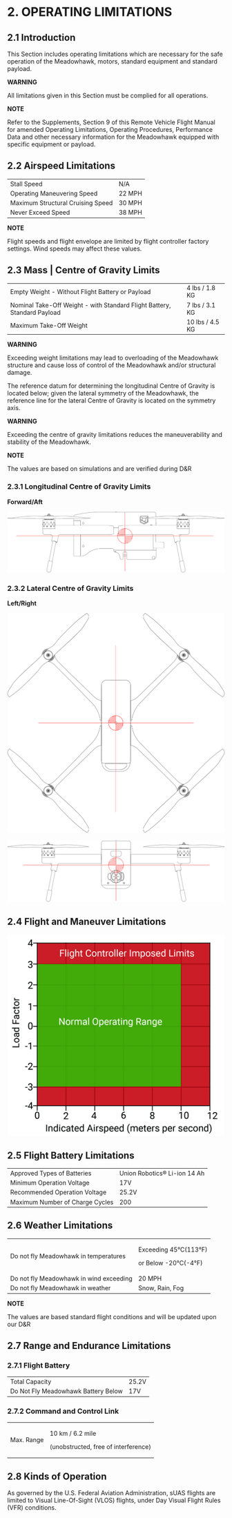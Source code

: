 # 2. OPERATING LIMITATIONS

## **2.1 Introduction**

This Section includes operating limitations which are necessary for the safe operation of the Meadowhawk, motors, standard equipment and standard payload.

**WARNING**

All limitations given in this Section must be complied for all operations.

**NOTE**

Refer to the Supplements, Section 9 of this Remote Vehicle Flight Manual for amended Operating Limitations, Operating Procedures, Performance Data and other necessary information for the Meadowhawk equipped with specific equipment or payload.

## **2.2 Airspeed Limitations**

|                                   |        |
| --------------------------------- | ------ |
| Stall Speed                       | N/A    |
| Operating Maneuvering Speed       | 22 MPH |
| Maximum Structural Cruising Speed | 30 MPH |
| Never Exceed Speed                | 38 MPH |

**NOTE**

Flight speeds and flight envelope are limited by flight controller factory settings. Wind speeds may affect these values.

## **2.3 Mass | Centre of Gravity Limits**

|                                                                          |                 |
| ------------------------------------------------------------------------ | --------------- |
| Empty Weight - Without Flight Battery or Payload                         | 4 lbs / 1.8 KG  |
| Nominal Take-Off Weight - with Standard Flight Battery, Standard Payload | 7 lbs / 3.1 KG  |
| Maximum Take-Off Weight                                                  | 10 lbs / 4.5 KG |

**WARNING**

Exceeding weight limitations may lead to overloading of the Meadowhawk structure and cause loss of control of the Meadowhawk and/or structural damage.

The reference datum for determining the longitudinal Centre of Gravity is located below; given the lateral symmetry of the Meadowhawk, the reference line for the lateral Centre of Gravity is located on the symmetry axis.

**WARNING**&#x20;

Exceeding the centre of gravity limitations reduces the maneuverability and stability of the Meadowhawk.

**NOTE**

The values are based on simulations and are verified during D\&R

### **2.3.1 Longitudinal Centre of Gravity Limits**

**Forward/Aft**

![](../../../../../../.gitbook/assets/meadowhawk-2-side-CoG.jpeg)

### **2.3.2 Lateral Centre of Gravity Limits**

**Left/Right**

![](../../../../../../.gitbook/assets/meadowhawk-2-top-CoG-1.jpeg)

![](../../../../../../.gitbook/assets/meadowhawk-2-front-CoG.jpeg)

## **2.4 Flight and Maneuver Limitations**

![](../../../../../../.gitbook/assets/flight-envelop.jpeg)

## **2.5 Flight Battery Limitations**

|                                 |                              |
| ------------------------------- | ---------------------------- |
| Approved Types of Batteries     | Union Robotics® Li-ion 14 Ah |
| Minimum Operation Voltage       | 17V                          |
| Recommended Operation Voltage   | 25.2V                        |
| Maximum Number of Charge Cycles | 200                          |

## **2.6 Weather Limitations**

|                                         |                                                         |
| --------------------------------------- | ------------------------------------------------------- |
| Do not fly Meadowhawk in temperatures   | <p>Exceeding 45°C(113°F)</p><p>or Below -20°C(-4°F)</p> |
| Do not fly Meadowhawk in wind exceeding | 20 MPH                                                  |
| Do not fly Meadowhawk in weather        | Snow, Rain, Fog                                         |

**NOTE**

The values are based standard flight conditions and will be updated upon our D\&R

## **2.7 Range and Endurance Limitations**

### **2.7.1 Flight Battery**

|                                     |       |
| ----------------------------------- | ----- |
| Total  Capacity                     | 25.2V |
| Do Not Fly Meadowhawk Battery Below | 17V   |

### **2.7.2 Command and Control Link**

|            |                                                                     |
| ---------- | ------------------------------------------------------------------- |
| Max. Range | <p>10 km / 6.2 mile</p><p> (unobstructed, free of interference)</p> |

## **2.8 Kinds of Operation**

As governed by the U.S. Federal Aviation Administration, sUAS flights are limited to Visual Line-Of-Sight (VLOS) flights, under Day Visual Flight Rules (VFR) conditions.
